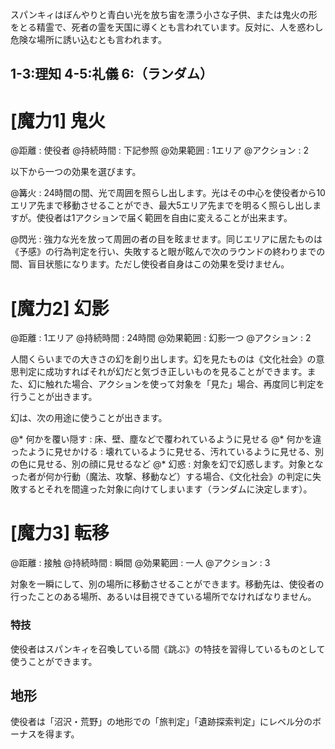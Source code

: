スパンキィはぼんやりと青白い光を放ち宙を漂う小さな子供、または鬼火の形をとる精霊で、死者の霊を天国に導くとも言われています。反対に、人を惑わし危険な場所に誘い込むとも言われます。

## 1-3:理知	4-5:礼儀	6:（ランダム）

# [魔力1] 鬼火

@距離 : 使役者	@持続時間 : 下記参照	@効果範囲 : 1エリア	@アクション : 2

以下から一つの効果を選びます。

@篝火 : 24時間の間、光で周囲を照らし出します。光はその中心を使役者から10エリア先まで移動させることができ、最大5エリア先までを明るく照らし出しますが。使役者は1アクションで届く範囲を自由に変えることが出来ます。

@閃光 : 強力な光を放って周囲の者の目を眩ませます。同じエリアに居たものは《予感》の行為判定を行い、失敗すると眼が眩んで次のラウンドの終わりまでの間、盲目状態になります。ただし使役者自身はこの効果を受けません。


# [魔力2] 幻影

@距離 : 1エリア	@持続時間 : 24時間	@効果範囲 : 幻影一つ	@アクション : 2

人間くらいまでの大きさの幻を創り出します。幻を見たものは《文化社会》の意思判定に成功すればそれが幻だと気づき正しいものを見ることができます。また、幻に触れた場合、アクションを使って対象を「見た」場合、再度同じ判定を行うことが出きます。

幻は、次の用途に使うことが出きます。

@* 何かを覆い隠す : 床、壁、塵などで覆われているように見せる
@* 何かを違ったように見せかける : 壊れているように見せる、汚れているように見せる、別の色に見せる、別の顔に見せるなど
@* 幻惑 : 対象を幻で幻惑します。対象となった者が何か行動（魔法、攻撃、移動など）する場合、《文化社会》の判定に失敗するとそれを間違った対象に向けてしまいます（ランダムに決定します）。

# [魔力3] 転移

@距離 : 接触	@持続時間 : 瞬間	@効果範囲 : 一人	@アクション : 3

対象を一瞬にして、別の場所に移動させることができます。移動先は、使役者の行ったことのある場所、あるいは目視できている場所でなければなりません。

### 特技

使役者はスパンキィを召喚している間《跳ぶ》の特技を習得しているものとして使うことができます。

## 地形

使役者は「沼沢・荒野」の地形での「旅判定」「遺跡探索判定」にレベル分のボーナスを得ます。
